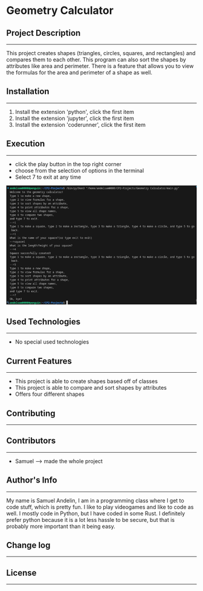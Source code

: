 # Geometry Calculator

## Project Description
---
This project creates shapes (triangles, circles, squares, and rectangles) and compares them to each other. This program can also sort the shapes by attributes like area and perimeter. There is a feature that allows you to view the formulas for the area and perimeter of a shape as well.  

## Installation
---
1. Install the extension 'python', click the first item
2. Install the extension 'jupyter', click the first item
3. Install the extension 'coderunner', click the first item    

## Execution
---

+ click the play button in the top right corner
+ choose from the selection of options in the terminal
+ Select 7 to exit at any time

![Geometry Calculator Working](geometry_calculator_working.png)   

## Used Technologies
---
+ No special used technologies

## Current Features
---
+ This project is able to create shapes based off of classes
+ This project is able to compare and sort shapes by attributes
+ Offers four different shapes  

## Contributing
---


## Contributors
---
+ Samuel --> made the whole project

## Author's Info
---
My name is Samuel Andelin, I am in a programming class where I get to code stuff, which is pretty fun. I like to play videogames and like to code as well. I mostly code in Python, but I have coded in some Rust. I definitely prefer python because it is a lot less hassle to be secure, but that is probably more important than it being easy.  

## Change log
---


## License
---
